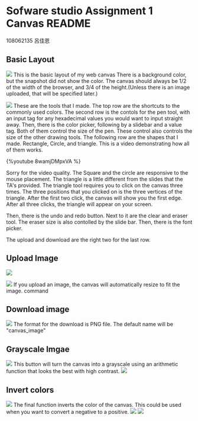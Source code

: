 # Sofware studio Assignment 1 Canvas README
108062135 呂佳恩

## Basic Layout
![](https://i.imgur.com/gcGR1xO.png)
This is the basic layout of my web canvas
There is a background color, but the snapshot did not show the color.
The canvas should always be 1/2 of the width of the browser, and 3/4 of the height.(Unless there is an image uploaded, that will be specified later.)

![](https://i.imgur.com/mlVoAHY.png)
These are the tools that I made. 
The top row are the shortcuts to the commonly used colors.
The second row is the contols for the pen tool, with an input tag for any hexadecimal values you would want to input straight away. Then, there is the color picker, following by a slidebar and a value tag. Both of them control the size of the pen. These control also controls the size of the other drawing tools.
The following row are the shapes that I made. Rectangle, Circle, and triangle.
This is a video demonstrating how all of them works.

{%youtube 8wamjDMpxVA %}

Sorry for the video quality.
The Square and the circle are responsive to the mouse placement.
The triangle is a little different from the slides that the TA's provided.
The triangle tool requires you to click on the canvas three times. The three positions that you clicked on is the three vertices of the triangle.
After the first two click, the canvas will show you the first edge. After all three clicks, the triangle will appear on your screen.

Then, there is the undo and redo button. Next to it are the clear and eraser tool. The eraser size is also contolled by the slide bar. Then, there is the font picker.

The upload and download are the right two for the last row.

## Upload Image
![](https://i.imgur.com/zsSzabb.png)

![](https://i.imgur.com/9vQboXx.jpg)
If you upload an image, the canvas will automatically resize to fit the image. 
    command 
    
## Download image
![](https://i.imgur.com/QilFjDN.png)
The format for the download is PNG file. The default name will be "canvas_image"
## Grayscale Imgae
![](https://i.imgur.com/r6xiFqg.png)
This button will turn the canvas into a grayscale using an arithmetic function that looks the best with high contrast.
![](https://i.imgur.com/lOoCLKf.png)


## Invert colors
![](https://i.imgur.com/1F4iP3m.png)
The final function inverts the color of the canvas. This could be used when you want to convert a negative to a positive. 
![](https://i.imgur.com/Bh0RClr.jpg)
![](https://i.imgur.com/X3jzrhv.jpg)
